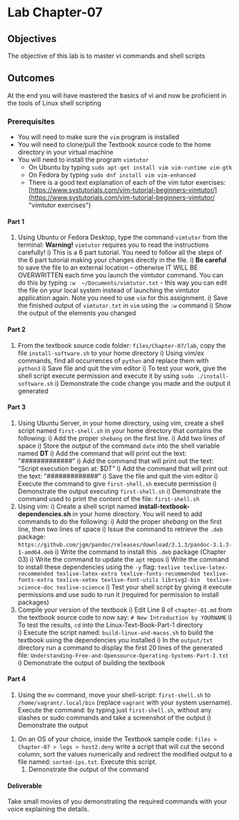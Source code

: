# Lab Chapter-07

## Objectives

The objective of this lab is to master vi commands and shell scripts

## Outcomes

At the end you will have mastered the basics of vi and now be proficient in the tools of Linux shell scripting

### Prerequisites

* You will need to make sure the `vim` program is installed
* You will need to clone/pull the Textbook source code to the home directory in your virtual machine
* You will need to install the program ```vimtutor```
  * On Ubuntu by typing ```sudo apt-get install vim vim-runtime vim-gtk```
  * On Fedora by typing ```sudo dnf install vim vim-enhanced```
  * There is a good text explanation of each of the vim tutor exercises: [https://www.systutorials.com/vim-tutorial-beginners-vimtutor/](https://www.systutorials.com/vim-tutorial-beginners-vimtutor/ "vimtutor exercises")

#### Part 1

1) Using Ubuntu or Fedora Desktop, type the command ```vimtutor``` from the terminal: __Warning!__ `vimtutor` requires you to read the instructions carefully!
    i) This is a 6 part tutorial. You need to follow all the steps of the 6 part tutorial making your changes directly in the file.
    i) __Be careful__ to save the file to an external location – otherwise IT WILL BE OVERWRITTEN each time you launch the vimtutor command. You can do this by typing `:w  ~/Documents/vimtutor.txt` - this way you can edit the file on your local system instead of launching the vimtutor application again. Note you need to use `vim` for this assignment.
    i) Save the finished output of `vimtutor.txt` in `vim` using the `:w` command
    i) Show the output of the elements you changed

#### Part 2

1) From the textbook source code folder: `files/Chapter-07/lab`, copy the file `install-software.sh` to your home directory
    i) Using vim/ex commands, find all occurrences of `python` and replace them with `python3`
    i) Save file and quit the vim editor
    i) To test your work, give the shell script execute permission and execute it by using `sudo ./install-software.sh`
    i) Demonstrate the code change you made and the output it generated 

#### Part 3

1) Using Ubuntu Server, in your home directory, using vim, create a shell script named `first-shell.sh` in your home directory that contains the following:
    i) Add the proper `shebang` on the first line.
    i) Add two lines of space
    i) Store the output of the command `date` into the shell variable named **DT**
    i) Add the command that will print out the text: "#############"
    i) Add the command that will print out the text: "Script execution began at: $DT"
    i) Add the command that will print out the text: "#############"
    i) Save the file and quit the vim editor
    i) Execute the command to give `first-shell.sh` execute permission
    i) Demonstrate the output executing `first-shell.sh`
    i) Demonstrate the command used to print the content of the file: `first-shell.sh`
1) Using vim:
    i) Create a shell script named **install-textbook-dependencies.sh** in your home directory. You will need to add commands to do the following:
    i) Add the proper *shebang* on the first line, then two lines of space
    i) Issue the command to retrieve the `.deb` package: `https://github.com/jgm/pandoc/releases/download/3.1.3/pandoc-3.1.3-1-amd64.deb`
    i) Write the command to install this `.deb` package (Chapter 03)
    i) Write the command to update the `apt` repos
    i) Write the command to install these dependencies using the `-y` flag: `texlive texlive-latex-recommended texlive-latex-extra texlive-fonts-recommended texlive-fonts-extra texlive-xetex texlive-font-utils librsvg2-bin  texlive-science-doc texlive-science`
    i) Test your shell script by giving it execute permissions and use sudo to run it (required for permission to install packages)
1) Compile your version of the textbook
    i) Edit Line 8 of `chapter-01.md` from the textbook source code to now say: `# New Introduction by YOURNAME` 
    i) To test the results, `cd` into the Linux-Text-Book-Part-1 directory  
    i) Execute the script named: `build-linux-and-macos.sh` to build the textbook using the dependencies you installed
    i) In the `output/txt` directory run a command to display the first 20 lines of the generated file: `Understanding-Free-and-Opensource-Operating-Systems-Part-I.txt`
    i) Demonstrate the output of building the textbook

#### Part 4

1) Using the `mv` command, move your shell-script: `first-shell.sh` to `/home/vagrant/.local/bin` (replace `vagrant` with your system username).  Execute the command: by typing just `first-shell.sh`, without any slashes or sudo commands and take a screenshot of the output
    i) Demonstrate the output 
1. On an OS of your choice, inside the Textbook sample code: `files > Chapter-07 > logs > host2.deny` write a script that will cut the second column, sort the values numerically and redirect the modified output to a file named: `sorted-ips.txt`.  Execute this script.
    1. Demonstrate the output of the command

#### Deliverable  

Take small movies of you demonstrating the required commands with your voice explaining the details.
